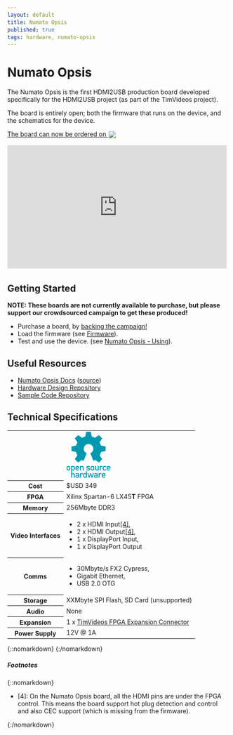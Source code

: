 ```yaml
---
layout: default
title: Numato Opsis
published: true
tags: hardware, numato-opsis
---
```


# Numato Opsis

The Numato Opsis is the first HDMI2USB production board developed specifically for the HDMI2USB project (as part of the TimVideos project).

The board is entirely open; both the firmware that runs on the device, and the schematics for the device.  

<a href="https://www.crowdsupply.com/numato-lab/opsis">The board can now be ordered on <img src="https://www.crowdsupply.com/_teal/images/crowd-supply-logo-dark.png" style="padding: 2px; height: 2em; vertical-align: middle;"></a>

<iframe src="https://player.vimeo.com/video/138276604" width="500" height="281" frameborder="0" webkitallowfullscreen mozallowfullscreen allowfullscreen style="height:281px;"></iframe>


## Getting Started

 **NOTE: These boards are not currently available to purchase, but please support our crowdsourced campaign to get these produced!**

  * Purchase a board, by [backing the campaign!](https://www.crowdsupply.com/numato-lab/opsis)
  * Load the firmware (see [Firmware](../firmware)).
  * Test and use the device.  (see [Numato Opsis - Using](../digilent-atlys-using)).

## Useful Resources

  * [Numato Opsis Docs](https://opsis.hdmi2usb.tv) ([source](https://github.com/timvideos/HDMI2USB-numato-opsis-docs))
  * [Hardware Design Repository](https://github.com/timvideos/HDMI2USB-numato-opsis-hardware)
  * [Sample Code Repository](https://github.com/timvideos/HDMI2USB-numato-opsis-sample-code)

## Technical Specifications

<table class="board">
 <tr class="open">
   <td>&nbsp;</td>
   <td class="opsis">
<a href="https://github.com/timvideos/HDMI2USB-numato-opsis-hardware"
   alt="Fully Open Source, complete schematic and PCB avaliable.">
  <img src="/img/open-hardware.png">
</a>
   </td>
 </tr>

 <tr>
   <th>Cost</th>
   <td class="opsis">$USD 349</td>
 </tr>

 <tr>
   <th>FPGA</th>
   <td class="opsis">Xilinx Spartan-6 LX45<b>T</b> FPGA</td>
 </tr>
 <tr>
   <th>Memory</th>
   <td class="opsis">256Mbyte DDR3</td>
 </tr>
 <tr>
   <th>Video Interfaces</th>
   <td class="opsis">
<ul>
 <li>2 x HDMI Input<a href="#opsis-hdmi" class="footnote">[4]</a>, </li>
 <li>2 x HDMI Output<a href="#opsis-hdmi" class="footnote">[4]</a>, </li>
 <li class="unsupported">1 x DisplayPort Input,</li>
 <li class="unsupported">1 x DisplayPort Output</li>
</ul>
   </td>
 </tr>
 <tr>
   <th>Comms</th>
   <td class="opsis">
<ul>
 <li>30Mbyte/s FX2 Cypress,</li>
 <li>Gigabit Ethernet,</li>
 <li class="unsupported">USB 2.0 OTG</li>
</ul>
   </td>
 </tr>
 <tr>
   <th>Storage</th>
   <td class="opsis">XXMbyte SPI Flash, <span class="unsupported">SD Card (unsupported)</span></td>
 </tr>
 <tr>
   <th>Audio</th>
   <td class="opsis">None</td>
 </tr>
 <tr>
   <th>Expansion</th>
   <td class="opsis">1 x <a href="">TimVideos FPGA Expansion Connector</a></td>
 </tr>
 <tr>
   <th>Power Supply</th>
   <td class="opsis">12V @ 1A</td>
 </tr>
</table>
{::nomarkdown}
{:/nomarkdown}

##### Footnotes

{::nomarkdown}
<div class="footnotes">
 <ul>

  <li>[4]: <a name="opsys-hdmi"></a>
On the Numato Opsis board, all the HDMI pins are under the FPGA control. This
means the board support hot plug detection and control and also CEC support
(which is missing from the firmware).
  </li>

 </ul>
</div>
{:/nomarkdown}

